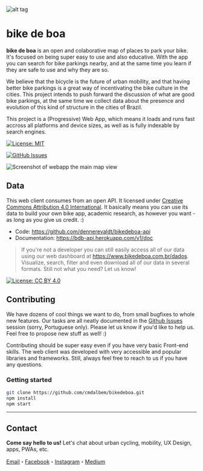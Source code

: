 ![alt tag](https://www.bikedeboa.com.br/favicons/icon-192x192.png)

# bike de boa 


**bike de boa** is an open and colaborative map of places to park your bike. It's focused on being super easy to use and also educative. With the app you can search for bike parkings nearby, and at the same time you learn if they are safe to use and why they are so.

We believe that the bicycle is the future of urban mobility, and that having better bike parkings is a great way of incentivating the bike culture in the cities. This project intends to push forward the discussion of what are good bike parkings, at the same time we collect data about the presence and evolution of this kind of structure in the cities of Brazil.

This project is a (Progressive) Web App, which means it loads and runs fast accross all platforms and device sizes, as well as is fully indexable by search engines.

[![License: MIT](https://img.shields.io/badge/License-MIT-yellow.svg)](https://opensource.org/licenses/MIT)

[![GitHub Issues](http://img.shields.io/github/issues/cmdalbem/bikedeboa.svg)](https://github.com/cmdalbem/bikedeboa/issues)

![Screenshot of webapp the main map view](https://i.imgur.com/HxsYdu6.png)

## Data

This web client consumes from an open API. It licensed under [Creative Commons Attribution 4.0 International](https://creativecommons.org/licenses/by/4.0/). It basically means you can use its data to build your own bike app, academic research, as however you want - as long as you give us credit. :)
* Code: https://github.com/dennerevaldt/bikedeboa-api
* Documentation: https://bdb-api.herokuapp.com/v1/doc

> If you're not a developer you can still easily access all of our data using our web dashboard at https://www.bikedeboa.com.br/dados. Visualize, search, filter and even download all of our data in several formats. Still not what you need? Let us know!

[![License: CC BY 4.0](https://licensebuttons.net/l/by/4.0/80x15.png)](http://creativecommons.org/licenses/by/4.0/)

## Contributing

We have dozens of cool things we want to do, from small bugfixes to whole new features. Our tasks are all neatly documented in the [Github Issues](https://github.com/cmdalbem/bikedeboa/issues) session (sorry, Portuguese only). Please let us know if you'd like to help us. Feel free to propose new stuff as well! :)

Contributing should be super easy even if you have very basic Front-end skills. The web client was developed with very accessible and popular libraries and frameworks. Still, always feel free to reach to us if you have any questions.

### Getting started

```bash
git clone https://github.com/cmdalbem/bikedeboa.git
npm install
npm start
```


* * *


## Contact

**Come say hello to us!** Let's chat about urban cycling, mobility, UX Design, apps, PWAs, etc.

[Email](bikedeboa@gmail.com)・[Facebook](https://www.facebook.com/bikedeboaapp)・[Instagram](https://www.instagram.com/bikedeboa/)・[Medium](https://medium.com/bike-de-boa)
